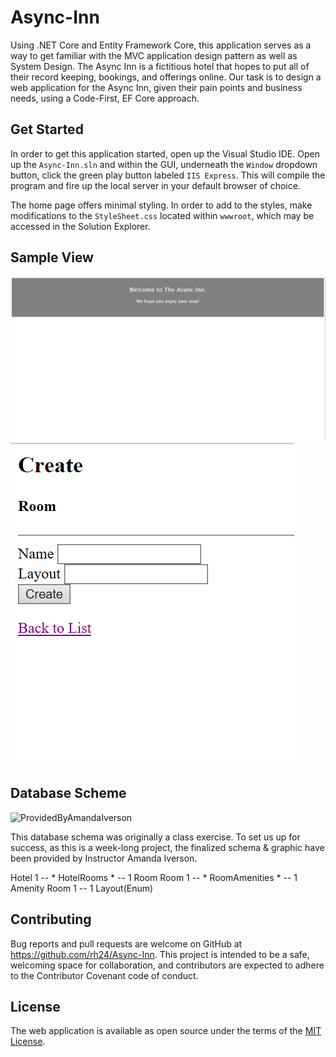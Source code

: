 # Async-Inn

Using .NET Core and Entity Framework Core, this application serves as a way to get familiar with the MVC application design pattern as well as System Design. The Async Inn is a fictitious hotel that hopes to put all of their record keeping, bookings, and offerings online. Our task is to design a web application for the Async Inn, given their pain points and business needs, using a Code-First, EF Core approach.

## Get Started

In order to get this application started, open up the Visual Studio IDE. Open up the `Async-Inn.sln` and within the GUI, underneath the `Window` dropdown button, click the green play button labeled `IIS Express`. This will compile the program and fire up the local server in your default browser of choice.

The home page offers minimal styling. In order to add to the styles, make modifications to the `StyleSheet.css` located within `wwwroot`, which may be accessed in the Solution Explorer.

## Sample View

![HomeIndex](https://github.com/rh24/Async-Inn/blob/RebeccaHong-Lab13/assets/ViewsHomeIndex.png)
![RoomsCreate](https://github.com/rh24/Async-Inn/blob/RebeccaHong-Lab13/assets/RoomsCreate.png)

## Database Scheme

![ProvidedByAmandaIverson](https://github.com/codefellows/seattle-dotnet-401d5/blob/master/Class13-EntityFramework/Resources/SchemaAsyncInn.png)

This database schema was originally a class exercise. To set us up for success, as this is a week-long project, the finalized schema & graphic have been provided by Instructor Amanda Iverson.

Hotel 1 -- * HotelRooms * -- 1 Room
Room 1 -- * RoomAmenities * -- 1 Amenity
Room 1 -- 1 Layout(Enum)

## Contributing

Bug reports and pull requests are welcome on GitHub at https://github.com/rh24/Async-Inn. This project is intended to be a safe, welcoming space for collaboration, and contributors are expected to adhere to the Contributor Covenant code of conduct.

## License

The web application is available as open source under the terms of the [MIT License](https://opensource.org/licenses/MIT).